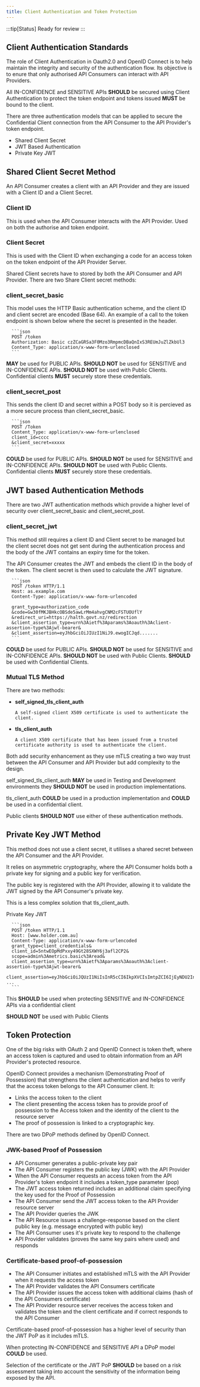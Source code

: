 ```yaml
---
title: Client Authentication and Token Protection
---
```


:::tip[Status]
Ready for review
:::

## Client Authentication Standards

The role of Client Authentication in Oauth2.0 and OpenID Connect is to help maintain the integrity and security of the authentication flow. Its objective is to enure that only authorised API Consumers can interact with API Providers.

All IN-CONFIDENCE and SENSITIVE APIs **SHOULD** be secured using Client Authentication to protect the token endpoint and tokens issued **MUST** be bound to the client.

There are three authentication models that can be applied to secure the Confidential Client connection from the API Consumer to the API Provider's token endpoint.

- Shared Client Secret
- JWT Based Authentication
- Private Key JWT

## Shared Client Secret Method

An API Consumer creates a client with an API Provider and they are issued with a Client ID and a Client Secret.

### Client ID

This is used when the API Consumer interacts with the API Provider. Used on both the authorise and token endpoint.

### Client Secret

This is used with the Client ID when exchanging a code for an access token on the token endpoint of the API Provider Server.

Shared Client secrets have to stored by both the API Consumer and API Provider. There are two Share Client secret methods:

### client_secret_basic

This model uses the HTTP Basic authentication scheme, and the client ID and client secret are encoded (Base 64). An example of a call to the token endpoint is shown below where the secret is presented in the header.

<!-- cspell:disable -->

      ```json
      POST /token
      Authorization: Basic czZCaGRSa3F0Mzo3RmpmcDBaQnIxS3REUmJuZlZkbUl3
      Content_Type: application/x-www-form-urlenclosed
      ```
**MAY** be used for PUBLIC APIs.
**SHOULD NOT** be used for SENSITIVE and IN-CONFIDENCE APIs.
**SHOULD NOT** be used with Public Clients.
Confidential clients **MUST** securely store these credentials.

### client_secret_post

This sends the client ID and secret within a POST body so it is percieved as a more secure process than client_secret_basic.

<!-- cspell:disable -->
      ```json
      POST /Token
      Content_Type: application/x-www-form-urlenclosed
      client_id=cccc
      &client_secret=xxxxx
      ```

<!-- cspell:enable -->

**COULD** be used for PUBLIC APIs.
**SHOULD NOT** be used for SENSITIVE and IN-CONFIDENCE APIs.
**SHOULD NOT** be used with Public Clients.
Confidential clients **MUST** securely store these credentials.

## JWT based Authentication Methods

There are two JWT authentication methods which provide a higher level of security over client_secret_basic and client_secret_post.

### client_secret_jwt

This method still requires a client ID and Client secret to be managed but the client secret does not get sent during the authentication process and the body of the JWT contains an expiry time for the token.

The API Consumer creates the JWT and embeds the client ID in the body of the token. The client secret is then used to calculate the JWT signature.

<!-- cspell:disable -->

      ```json
      POST /token HTTP/1.1
      Host: as.example.com
      Content-Type: application/x-www-form-urlencoded

      grant_type=authorization_code
      &code=Gw30fMKJBHkcOBSde5awLrMm4ahvgCNM2cFSTUOUflY
      &redirect_uri=https://halth.govt.nz/redirection
      &client_assertion_type=urn%3Aietf%3Aparams%3Aoauth%3Aclient-assertion-type%3Ajwt-bearer&
      &client_assertion=eyJhbGciOiJIUzI1NiJ9.ewogICJqd.......
      ```
<!-- cspell:enable -->

**COULD** be used for PUBLIC APIs.
**SHOULD NOT** be used for SENSITIVE and IN-CONFIDENCE APIs.
**SHOULD NOT** be used with Public Clients.
**SHOULD** be used with Confidential Clients.

### Mutual TLS Method

There are two methods:

- **self_signed_tls_client_auth**

      A self-signed client X509 certificate is used to authenticate the client.

- **tls_client_auth**

      A client X509 certificate that has been issued from a trusted certificate authority is used to authenticate the client.

Both add security enhancement as they use mTLS creating a two way trust between the API Consumer and API Provider but add complexity to the design.

self_signed_tls_client_auth **MAY** be used in Testing and Development environments they **SHOULD NOT** be used in production implementations.

tls_client_auth **COULD** be used in a production implementation and **COULD** be used in a confidential client.

Public clients **SHOULD NOT** use either of these authentication methods.

## Private Key JWT Method

This method does not use a client secret, it utilises a shared secret between the API Consumer and the API Provider.

It relies on asymmetric cryptography, where the API Consumer holds both a private key for signing and a public key for verification.

The public key is registered with the API Provider, allowing it to validate the JWT signed by the API Consumer's private key.

This is a less complex solution that tls_client_auth.

<!-- cspell:disable -->

Private Key JWT

      ```json
      POST /token HTTP/1.1
      Host: [www.holder.com.au]
      Content-Type: application/x-www-form-urlencoded
      grant_type=client_credentials&
      client_id=5ntwEOpMdPxxy49Gt28SXWY6j3afl2CP2&
      scope=admin%3Ametrics.basic%3Aread&
      client_assertion_type=urn%3Aietf%3Aparams%3Aoauth%3Aclient-assertion-type%3Ajwt-bearer&
      client_assertion=eyJhbGciOiJQUzI1NiIsInR5cCI6IkpXVCIsImtpZCI6IjEyNDU2In0.ey ...
      ```
<!-- cspell:enable -->

This **SHOULD** be used when protecting SENSITIVE and IN-CONFIDENCE APIs via a confidential client

**SHOULD NOT** be used with Public Clients

## Token Protection

One of the big risks with OAuth 2 and OpenID Connect is token theft, where an access token is captured and used to obtain information from an API Provider's protected resource.

OpenID Connect provides a mechanism (Demonstrating Proof of Possession) that strengthens the client authentication and helps to verify that the access token belongs to the API Consumer client. It:

- Links the access token to the client
- The client presenting the access token has to provide proof of possession to the Access token and the identity of the client to the resource server
- The proof of possession is linked to a cryptographic key.

There are two DPoP methods defined by OpenID Connect.

### JWK-based Proof of Possession

- API Consumer generates a public-private key pair
- The API Consumer registers the public key (JWK) with the API Provider
- When the API Consumer requests an access token from the API Provider's token endpoint it includes  a token_type parameter (pop)
- The JWT access token returned includes an additional claim specifying the key used for the Proof of Possession
- The API Consumer send the JWT access token to the API Provider resource server
- The API Provider queries the JWK
- The API Resource issues a challenge-response based on the client public key (e.g. message encrypted with public key)
- The API Consumer uses it's private key to respond to the challenge
- API Provider validates (proves the same key pairs where used) and responds

### Certificate-based proof-of-possession

- The API Consumer initiates and established mTLS with the API Provider when it requests the access token
- The API Provider validates the API Consumers certificate
- The API Provider issues the access token with additional claims  (hash of the API Consumers certificate)
- The API Provider resource server receives the access token and validates the token and the client certificate and if correct responds to the API Consumer

Certificate-based proof-of-possession has a higher level of security than the JWT PoP as it includes mTLS.

When protecting IN-CONFIDENCE and SENSITIVE API a DPoP model **COULD** be used.

Selection of the certificate or the JWT PoP **SHOULD** be based on a risk assessment taking into account the sensitivity of the information being exposed by the API.
